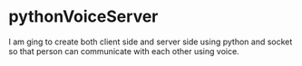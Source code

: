 # pythonVoiceServer
I am ging to create both client side and server side using python and socket so that person can communicate with each other using voice.
